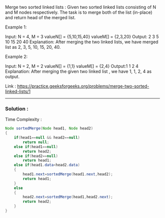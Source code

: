 Merge two sorted linked lists :
Given two sorted linked lists consisting of N and M nodes respectively. The task is to merge both of the list (in-place) and return head of the merged list.
 

Example 1:

Input:
N = 4, M = 3 
valueN[] = {5,10,15,40}
valueM[] = {2,3,20}
Output: 2 3 5 10 15 20 40
Explanation: After merging the two linked lists, we have merged list as 2, 3, 5, 10, 15, 20, 40.

Example 2:

Input:
N = 2, M = 2
valueN[] = {1,1}
valueM[] = {2,4}
Output:1 1 2 4
Explanation: After merging the given two linked list , we have 1, 1, 2, 4 as output.


Link : https://practice.geeksforgeeks.org/problems/merge-two-sorted-linked-lists/1

---------------------------------------------------------------------------------------------------------------------------------------------------------


<h3> Solution :</h3>

Time Complexity :


```java
Node sortedMerge(Node head1, Node head2) 
{
    if(head1==null && head2==null)
        return null;
    else if(head1==null)
        return head2;
    else if(head2==null)
        return head1;
    else if(head1.data<head2.data)
    {
        head1.next=sortedMerge(head1.next,head2);
        return head1;
    }
    else
    {
        head2.next=sortedMerge(head1,head2.next);
        return head2;
    }
} 
```


